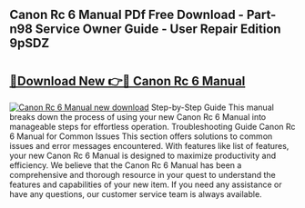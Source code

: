 ## Canon Rc 6 Manual PDf Free Download - Part-n98 Service Owner Guide - User Repair Edition 9pSDZ

# <h2><a href="http://cf20494.oget.top/?id=Canon+Rc+6+Manual">🔗Download New 👉🔴 Canon Rc 6 Manual</a></h2>

[![Canon Rc 6 Manual new download](https://i.imgur.com/5g1atiW.png)](http://cf20494.oget.top/?id=Canon+Rc+6+Manual)
Step-by-Step Guide This manual breaks down the process of using your new Canon Rc 6 Manual into manageable steps for effortless operation. Troubleshooting Guide Canon Rc 6 Manual for Common Issues This section offers solutions to common issues and error messages encountered. With features like list of features, your new Canon Rc 6 Manual is designed to maximize productivity and efficiency. We believe that the Canon Rc 6 Manual has been a comprehensive and thorough resource in your quest to understand the features and capabilities of your new item. If you need any assistance or have any questions, our customer service team is always available.
